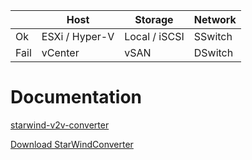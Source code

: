 |  | Host | Storage | Network |
| --- | --- | --- | --- |
| Ok | ESXi / Hyper-V | Local / iSCSI | SSwitch |
| Fail | vCenter | vSAN | DSwitch |

# Documentation
[starwind-v2v-converter](https://www.starwindsoftware.com/starwind-v2v-converter)

[Download StarWindConverter](https://www.starwindsoftware.com/tmplink/starwindconverter.exe)
